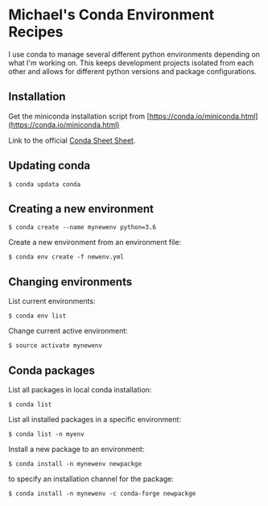 # Michael's Conda Environment Recipes

I use conda to manage several different python environments depending on what I'm working on.  This keeps development projects isolated from each other and allows for different python versions and package configurations.

## Installation

Get the miniconda installation script from [https://conda.io/miniconda.html](https://conda.io/miniconda.html)

Link to the official [Conda Sheet Sheet](https://conda.io/docs/_downloads/conda-cheatsheet.pdf).

## Updating conda

```
$ conda updata conda
```

## Creating a new environment

```
$ conda create --name mynewenv python=3.6
```

Create a new environment from an environment file:

```
$ conda env create -f newenv.yml
```

## Changing environments

List current environments:

```
$ conda env list
```

Change current active environment:

```
$ source activate mynewenv
```

## Conda packages

List all packages in local conda installation:

```
$ conda list
```

List all installed packages in a specific environment:

```
$ conda list -n myenv
```

Install a new package to an environment:

```
$ conda install -n mynewenv newpackge
```

to specify an installation channel for the package:

```
$ conda install -n mynewenv -c conda-forge newpackge
```
